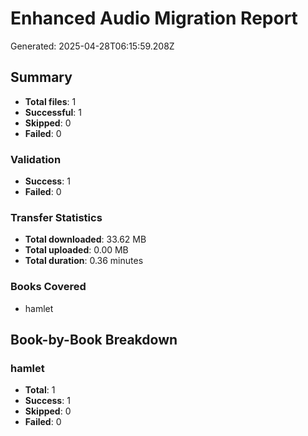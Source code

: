 # Enhanced Audio Migration Report

Generated: 2025-04-28T06:15:59.208Z

## Summary

- **Total files**: 1
- **Successful**: 1
- **Skipped**: 0
- **Failed**: 0

### Validation

- **Success**: 1
- **Failed**: 0

### Transfer Statistics

- **Total downloaded**: 33.62 MB
- **Total uploaded**: 0.00 MB
- **Total duration**: 0.36 minutes

### Books Covered

- hamlet

## Book-by-Book Breakdown

### hamlet

- **Total**: 1
- **Success**: 1
- **Skipped**: 0
- **Failed**: 0
